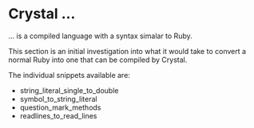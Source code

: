# Crystal ...
... is a compiled language with a syntax simalar to Ruby.

This section is an initial investigation into what it would take to convert a normal Ruby into one that can be compiled by Crystal.

The individual snippets available are:

* string_literal_single_to_double
* symbol_to_string_literal
* question_mark_methods
* readlines_to_read_lines
